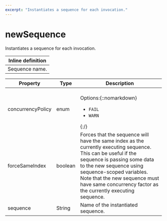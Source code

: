 ```yaml
---
excerpt: "Instantiates a sequence for each invocation."
---
```

# newSequence

Instantiates a sequence for each invocation.

| Inline definition |
| -------- |
| Sequence name. |


| Property | Type | Description |
| ------- | ------- | -------- |
| concurrencyPolicy | enum | <br>Options:{::nomarkdown}<ul><li><code>FAIL</code></li><li><code>WARN</code></li></ul>{:/} |
| forceSameIndex | boolean | Forces that the sequence will have the same index as the currently executing sequence. This can be useful if the sequence is passing some data to the new sequence using sequence-scoped variables. Note that the new sequence must have same concurrency factor as the currently executing sequence. |
| sequence | String | Name of the instantiated sequence. |

